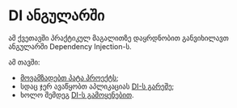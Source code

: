 # DI ანგულარში

ამ ქვეთავში პრაქტიკულ მაგალითზე დაყრდნობით განვიხილავთ
ანგულარში Dependency Injection-ს.

ამ თავში:

- [მოვამზადებთ პატა პროექტს](./initial-setup.md);
- სდაც ჯერ ავაწყობთ აპლიკაციას [DI-ს გარეშე](./without-di.md);
- ხოლო შემდეგ [DI-ს გამოყენებით](./with-di.md).
